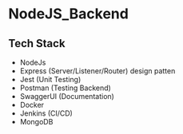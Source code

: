 # NodeJS_Backend

## Tech Stack
-   NodeJs
-   Express (Server/Listener/Router) design patten
-   Jest (Unit Testing)
-   Postman (Testing Backend)
-   SwaggerUI (Documentation)
-   Docker
-   Jenkins (CI/CD)
-   MongoDB